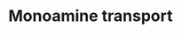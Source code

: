 ---
annotations:
- type: Pathway Ontology
  value: monoamine transport pathway
authors:
- Mkutmon
- MaintBot
- Eweitz
description: ''
last-edited: 2021-05-21
organisms:
- Bos taurus
redirect_from:
- /index.php/Pathway:WP3118
- /instance/WP3118
schema-jsonld:
- '@context': https://schema.org/
  '@id': https://wikipathways.github.io/pathways/WP3118.html
  '@type': Dataset
  creator:
    '@type': Organization
    name: WikiPathways
  description: ''
  keywords:
  - ADORA2A
  - INTB3
  - TSC2
  - L-tryptophan
  - ACHE
  - HEPES
  - FBXO32
  - epinephrine
  - NOS1
  - SB 203580
  - anisomycin
  - SLC6A4
  - reserpine
  - PPP2CB
  - AGT
  - IL1B
  - DBH
  - noradrenaline
  - AMPH
  - dopamine
  - Hemicholinium-3
  - SLC6A2
  - TGFB1I1
  - UNC13B
  - 4-Aminobutanoic acid
  - STX1A
  - HRH3
  - citalopram
  - TH
  - PVRL2
  - catecholamines
  - SLC6A3
  - TPH2
  - SLC5A7
  - TDO2
  - IL1R1
  - SCAMP2
  - MAPK14
  - TNFRSF11B
  - TNF
  - serotonin
  - Phorbol ester
  - CDC25C
  - RBL2
  - SYN1
  - SLC6A1
  license: CC0
  name: Monoamine transport
seo: CreativeWork
title: Monoamine transport
wpid: WP3118
---